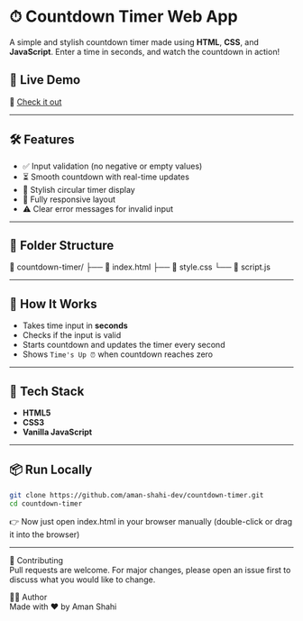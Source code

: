 # ⏱ Countdown Timer Web App

A simple and stylish countdown timer made using **HTML**, **CSS**, and **JavaScript**. Enter a time in seconds, and watch the countdown in action!

## 🚀 Live Demo

🔗 [Check it out](https://aman-shahi-dev.github.io/countdown-timer/)

---

## 🛠 Features

- ✅ Input validation (no negative or empty values)
- ⏳ Smooth countdown with real-time updates
- 🎯 Stylish circular timer display
- 📱 Fully responsive layout
- ⚠️ Clear error messages for invalid input

---

## 📂 Folder Structure

📁 countdown-timer/
├── 📄 index.html
├── 📄 style.css
└── 📄 script.js

---

## 🧠 How It Works

- Takes time input in **seconds**
- Checks if the input is valid
- Starts countdown and updates the timer every second
- Shows `Time's Up ⏰` when countdown reaches zero

---

## 🧰 Tech Stack

- **HTML5**
- **CSS3**
- **Vanilla JavaScript**

---

## 📦 Run Locally

```bash
git clone https://github.com/aman-shahi-dev/countdown-timer.git
cd countdown-timer
```
👉 Now just open index.html in your browser manually (double-click or drag it into the browser)

---

🤝 Contributing<br>Pull requests are welcome. For major changes, please open an issue first to discuss what you would like to change.

🙋‍♂️ Author<br>Made with ❤️ by Aman Shahi
